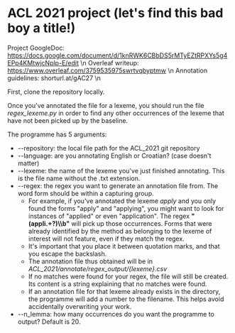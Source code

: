 # ACL 2021 project (let's find this bad boy a title!)

Project GoogleDoc: https://docs.google.com/document/d/1knRWK6CBbDS5rMTyEZtRPXYs5g4EPp4KMtwjcNplp-E/edit \n
Overleaf writeup: https://www.overleaf.com/3759535975swrtvqbyptmw \n
Annotation guidelines: shorturl.at/gAC27 \n

First, clone the repository locally. 

Once you've annotated the file for a lexeme, you should run the file *regex_lexeme.py* in order to find any other occurrences of the lexeme that have not been picked up by the baseline. 

The programme has 5 arguments:
- --repository: the local file path for the ACL_2021 git repository
- --language: are you annotating English or Croatian? (case doesn't matter)
- --lexeme: the name of the lexeme you've just finished annotating. This is the file name without the .txt extension. 
- --regex: the regex you want to generate an annotation file from. The word form should be within a capturing group.
  -  For example, if you've annotated the lexeme *apply* and you only found the forms "apply" and "applying", you might want to look for instances of "applied" or even "application". The regex **"(appli.+?)\\\b"** will pick up those occurrences. Forms that were already identified by the method as belonging to the lexeme of interest will not feature, even if they match the regex.
    -  It's important that you place it between quotation marks, and that you escape the backslash.
  - The annotation file thus obtained will be in *ACL_2021/annotate/regex_output/{lexeme}.csv*
  - If no matches were found for your regex, the file will still be created. Its content is a string explaining that no matches were found.
  - If an annotation file for that lexeme already exists in the directory, the programme will add a number to the filename. This helps avoid accidentally overwriting your work.
- --n_lemma: how many occurrences do you want the programme to output? Default is 20.


